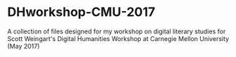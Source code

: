 # DHworkshop-CMU-2017
A collection of files designed for my workshop on digital literary studies for Scott Weingart's Digital Humanities Workshop at Carnegie Mellon University (May 2017)
